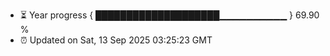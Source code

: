 - ⏳ Year progress { ████████████████████▁▁▁▁▁▁▁▁▁▁ } 69.90 %
- ⏰ Updated on Sat, 13 Sep 2025 03:25:23 GMT

